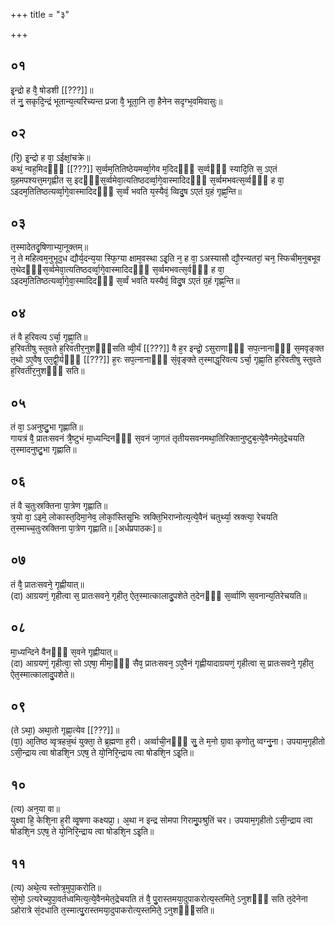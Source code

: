 +++
title = "३"

+++
## ०१
इ᳘न्द्रो ह वै᳘ षोडशी [[???]]॥  
तं नु᳘ सकृदि᳘न्द्रं भूतान्य᳘त्यरिच्यन्त प्रजा वै᳘ भूता᳘नि ता᳘ हैनेन सदृग्भ᳘वमिवासुः॥  
## ०२
(रि᳘) इ᳘न्द्रो ह वा᳘ ऽईक्षां᳘चक्रे॥  
कथं᳘ न्वह᳘मिदᳫँ᳭ [[???]] स᳘र्व्वम᳘तितिष्ठेयमर्व्वा᳘गेव म᳘दिदᳫँ᳭ स᳘र्व्वᳫँ᳭ स्यादि᳘ति स᳘ ऽएतं ग्र᳘हमपश्यत्त᳘मगृह्णीत स᳘ इदᳫँ᳭स᳘र्व्वमेवा᳘त्यतिष्ठदर्व्वा᳘गे᳘वास्मादिदᳫँ᳭ स᳘र्व्वमभवत्स᳘र्व्वᳫँ᳭ ह वा᳘ ऽइदम᳘तितिष्ठत्यर्व्वा᳘गे᳘वास्मादिदᳫँ᳭ स᳘र्व्वं भवति य᳘स्यैवं᳘ व्विदु᳘ष ऽएतं ग्र᳘हं गृह्ण᳘न्ति॥  
## ०३
त᳘स्मादेतदृ᳘षिणाभ्या᳘नूक्तम्॥  
न᳘ ते महित्वम᳘नुभूद᳘ध द्यौर्य᳘दन्य᳘या स्फि᳘ग्या क्षाम᳘वस्था ऽइ᳘ति न᳘ ह वा᳘ ऽअस्यासौ द्यौ᳘रन्यतरां᳘ चन᳘ स्फिचीम᳘नुबभूव त᳘थेदᳫँ᳭स᳘र्व्वमेवा᳘त्यतिष्ठदर्व्वा᳘गे᳘वास्मादिदᳫँ᳭ स᳘र्व्वमभवत्स᳘र्वᳫँ᳭ ह वा᳘ ऽइदम᳘तितिष्ठत्यर्व्वा᳘गे᳘वा᳘स्मादिदᳫं᳭ स᳘र्व्वं भवति यस्यैवं᳘ विदु᳘ष ऽएतं ग्र᳘हं गृह्ण᳘न्ति॥  
## ०४
तं वै ह᳘रिवत्य ऽर्चा᳘ गृह्णा᳘ति॥  
ह᳘रिवतीषु स्तुवते ह᳘रिवतीर᳘नुशᳫं᳭सति व्वी᳘र्यं [[???]] वै ह᳘र इन्द्रो᳘ ऽसुराणाᳫं᳭ सप᳘त्नानाᳫँ᳭ स᳘मवृङ्क्त त᳘थो ऽए᳘वैष᳘ एत᳘द्वी᳘र्यᳫँ᳭ [[???]] ह᳘रः सप᳘त्नानाᳫँ᳭ सं᳘वृङ्क्ते त᳘स्माद्ध᳘रिवत्य ऽर्चा᳘ गृह्णा᳘ति ह᳘रिवतीषु स्तुवते ह᳘रिवतीर᳘नुशᳫँ᳭ सति॥  
## ०५
तं वा᳘ ऽअनुष्टु᳘भा गृह्णाति॥  
गायत्रं वै᳘ प्रातःसवनं त्रै᳘ष्टुभं मा᳘ध्यन्दिनᳫँ᳭ स᳘वनं जा᳘गतं तृतीयसवनमथा᳘तिरिक्तानुष्टुब᳘त्ये᳘वैनमेत᳘द्रेचयति त᳘स्मादनुष्टु᳘भा गृह्णाति॥  
## ०६
तं वै च᳘तुःस्रक्तिना पा᳘त्रेण गृह्णाति॥  
त्र᳘यो वा᳘ ऽइमे᳘ लोकास्त᳘दिमा᳘नेव᳘ लोकां᳘स्तिसृ᳘भिः स्रक्ति᳘भिराप्नोत्य᳘त्ये᳘वैनं चतुर्थ्या᳘ स्रक्त्या᳘ रेचयति त᳘स्माच्च᳘तुःस्रक्तिना पा᳘त्रेण गृह्णाति॥ [अर्धप्रपाठकः]॥  
## ०७
तं वै᳘ प्रातःसवने᳘ गृह्णीयात्॥  
(दा) आग्रयणं᳘ गृहीत्वा स᳘ प्रातःसवने᳘ गृहीत᳘ ऐत᳘स्मात्कालादु᳘पशेते त᳘देनᳫँ᳭ स᳘र्व्वाणि स᳘वनान्य᳘तिरेचयति॥  
## ०८
मा᳘ध्यन्दिने वैनᳫँ᳭ स᳘वने गृह्णीयात्॥  
(दा) आग्रयणं᳘ गृहीत्वा᳘ सो ऽएषा᳘ मीमा᳘ᳫँ᳘ सैव᳘ प्रातःसवन᳘ ऽए᳘वैनं गृह्णीयादाग्रयणं᳘ गृहीत्वा स᳘ प्रातःसवने᳘ गृहीत᳘ ऐत᳘स्मात्कालादु᳘पशेते॥  
## ०९
(ते ऽथा᳘) अथा᳘तो गृह्णा᳘त्येव [[???]]॥  
(वा᳘) आ᳘तिष्ठ व्वृत्रहन्र᳘थं युक्ता᳘ ते ब्र᳘ह्मणा ह᳘री। अर्व्वाची᳘नᳫँ᳭ सु᳘ ते म᳘नो ग्रा᳘वा कृणोतु व्वग्नु᳘ना। उपयाम᳘गृहीतो ऽसी᳘न्द्राय त्वा षोडशि᳘न ऽएष᳘ ते यो᳘निरि᳘न्द्राय त्वा षोडशि᳘न ऽइ᳘ति॥  
## १०
(त्य) अन᳘या वा॥  
युक्ष्वा हि᳘ केशि᳘ना ह᳘री व्वृ᳘षणा कक्ष्यप्रा᳘। अ᳘था न इन्द्र सोमपा गिरामु᳘पश्रुतिं चर। उपयाम᳘गृहीतो ऽसी᳘न्द्राय त्वा षोडशि᳘न ऽएष᳘ ते यो᳘निरि᳘न्द्राय त्वा षोडशि᳘न ऽइ᳘ति॥  
## ११
(त्य) अथे᳘त्य स्तोत्र᳘मुपा᳘करोति॥  
सो᳘मो᳘ ऽत्यरेच्युपा᳘वर्तध्वमित्य᳘त्ये᳘वैनमेत᳘द्रेचयति तं वै᳘ पु᳘रास्तमया᳘दुपाकरोत्य᳘स्तमिते᳘ ऽनुशᳫँ᳭ सति त᳘देनेना ऽहोरात्रे सं᳘दधाति त᳘स्मात्पु᳘रास्तमया᳘दुपाकरोत्य᳘स्तमिते᳘ ऽनुशᳫँ᳭सति॥  
